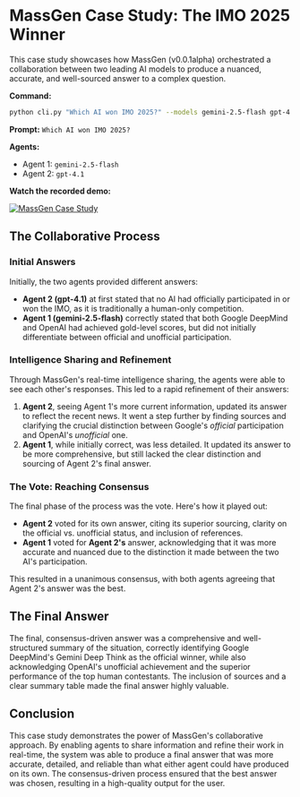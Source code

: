# MassGen Case Study: The IMO 2025 Winner

This case study showcases how MassGen (v0.0.1alpha) orchestrated a collaboration between two leading AI models to produce a nuanced, accurate, and well-sourced answer to a complex question.

**Command:**
```bash
python cli.py "Which AI won IMO 2025?" --models gemini-2.5-flash gpt-4.1
```

**Prompt:** `Which AI won IMO 2025?`

**Agents:**
*   Agent 1: `gemini-2.5-flash`
*   Agent 2: `gpt-4.1`

**Watch the recorded demo:**

[![MassGen Case Study](https://img.youtube.com/vi/9BPrK0apNuI/0.jpg)](https://www.youtube.com/watch?v=9BPrK0apNuI)

## The Collaborative Process

### Initial Answers

Initially, the two agents provided different answers:

*   **Agent 2 (gpt-4.1)** at first stated that no AI had officially participated in or won the IMO, as it is traditionally a human-only competition.
*   **Agent 1 (gemini-2.5-flash)** correctly stated that both Google DeepMind and OpenAI had achieved gold-level scores, but did not initially differentiate between official and unofficial participation.

### Intelligence Sharing and Refinement

Through MassGen's real-time intelligence sharing, the agents were able to see each other's responses. This led to a rapid refinement of their answers:

1.  **Agent 2**, seeing Agent 1's more current information, updated its answer to reflect the recent news. It went a step further by finding sources and clarifying the crucial distinction between Google's *official* participation and OpenAI's *unofficial* one.
2.  **Agent 1**, while initially correct, was less detailed. It updated its answer to be more comprehensive, but still lacked the clear distinction and sourcing of Agent 2's final answer.

### The Vote: Reaching Consensus

The final phase of the process was the vote. Here's how it played out:

*   **Agent 2** voted for its own answer, citing its superior sourcing, clarity on the official vs. unofficial status, and inclusion of references.
*   **Agent 1** voted for **Agent 2's** answer, acknowledging that it was more accurate and nuanced due to the distinction it made between the two AI's participation.

This resulted in a unanimous consensus, with both agents agreeing that Agent 2's answer was the best.

## The Final Answer

The final, consensus-driven answer was a comprehensive and well-structured summary of the situation, correctly identifying Google DeepMind's Gemini Deep Think as the official winner, while also acknowledging OpenAI's unofficial achievement and the superior performance of the top human contestants. The inclusion of sources and a clear summary table made the final answer highly valuable.

## Conclusion

This case study demonstrates the power of MassGen's collaborative approach. By enabling agents to share information and refine their work in real-time, the system was able to produce a final answer that was more accurate, detailed, and reliable than what either agent could have produced on its own. The consensus-driven process ensured that the best answer was chosen, resulting in a high-quality output for the user.